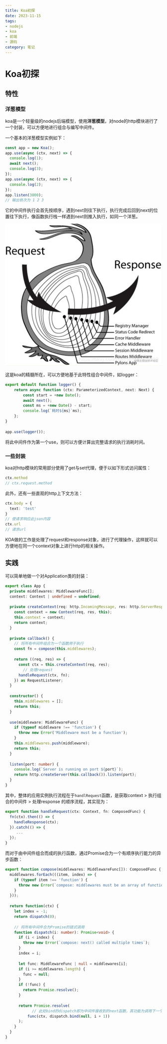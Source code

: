 ```yaml
---
title: Koa初探
date: 2023-11-15
tags:
- nodejs
- koa
- 前端
- 源码
category: 笔记
---
```


# Koa初探

## 特性

### 洋葱模型

koa是一个轻量级的nodejs后端模型，使用**洋葱模型**，对node的http模块进行了一个封装，可以方便地进行组合与编写中间件。

一个基本的洋葱模型实例如下：

```typescript
const app = new Koa();
app.use(async (ctx, next) => {
  console.log(1);
  await next();
  console.log(3);
});
app.use(async (ctx, next) => {
  console.log(2);
});
app.listen(3000);
// 输出依次为 1 2 3
```

它的中间件执行会首先按顺序，遇到next则往下执行，执行完成后回到next的位置往下执行，像函数执行栈一样遇到next则推入执行，如同一个洋葱。

![461dbf9917634fe1a1b578237ad78600~tplv-k3u1fbpfcp-zoom-in-crop-mark_1512_0_0_0](Koa初探/461dbf9917634fe1a1b578237ad78600~tplv-k3u1fbpfcp-zoom-in-crop-mark_1512_0_0_0.webp)

这是koa的精髓所在，可以方便地基于此特性组合中间件，如logger：

```typescript
export default function logger() {
    return async function (ctx: ParameterizedContext, next: Next) {
        const start = +new Date();
        await next();
        const ms = +new Date() - start;
        console.log(`耗时${ms}`ms);
    };
}

app.use(logger());
```

将此中间件作为第一个use，则可以方便计算出完整请求的执行消耗时间。

### 一些封装

koa对http模块的常用部分使用了get与set代理，便于以如下形式访问属性：

```typescript
ctx.method
// ctx.request.method
```

此外，还有一些直观的http上下文方法：

```typescript
ctx.body = {
  text: 'test'
}
// 使请求响应此json内容
ctx.url
// 请求url
```

KOA做的工作是处理了request和response对象，进行了代理操作，这样就可以方便地在同一个context对象上进行http的相关操作。

## 实践

可以简单地做一个对Application类的封装：

```typescript
export class App {
  private middlewares: MiddlewareFunc[];
  context: Context | undefined = undefined;

  private createContext(req: http.IncomingMessage, res: http.ServerResponse) {
    const context = new Context(req, res, this);
    this.context = context;
    return context;
  }

  private callback() {
  	// 将所有中间件组合为一个函数用于执行
    const fn = compose(this.middlewares);

    return ((req, res) => {
      const ctx = this.createContext(req, res);
	    // 处理request
      handleRequest(ctx, fn);
    }) as RequestListener;
  }

  constructor() {
    this.middlewares = [];
    return this;
  }

  use(middleware: MiddlewareFunc) {
    if (typeof middleware !== 'function') {
      throw new Error('Middleware must be a function');
    }
    this.middlewares.push(middleware);
    return this;
  }

  listen(port: number) {
    console.log(`Server is running on port ${port}`);
    return http.createServer(this.callback()).listen(port);
  }
}
```

其中，整体的应用实例执行流程在于`handlRequest`函数，是获取context > 执行组合的中间件 > 处理response 的顺序流程，其实现为：

```typescript
export function handleRequest(ctx: Context, fn: ComposedFunc) {
  fn(ctx).then(() => {
    handleResponse(ctx);
  }).catch(() => {
  	 ...
  });
}
```

而对于由中间件组合而成的执行函数，通过Promise合为一个有顺序执行能力的异步函数：

```typescript
export function compose(middlewares: MiddlewareFunc[]): ComposedFunc {
  middlewares.forEach(((item, index) => {
    if (typeof item !== 'function') {
      throw new Error(`compose: middlewares must be an array of functions, got ${typeof item} at index ${index}`);
    }
  }));

  return function(ctx) {
    let index = -1;
    return dispatch(0);
	
	// 将所有中间件合为Promise的链式调用
    function dispatch(i: number): Promise<void> {
      if (i < index) {
        throw new Error(`compose: next() called multiple times`);
      }
      index = i;

      let func: MiddlewareFunc | null = middlewares[i];
      if (i >= middlewares.length) {
        func = null;
      }
      if (!func) {
        return Promise.resolve();
      }

      return Promise.resolve(
	  		// 此处bind的dispatch即为中间件接收到的next函数，其功能为调用下一个中间件并依次执行返回后返回next调用位置
          func(ctx, dispatch.bind(null, i + 1))
      );
    }
  }
}
```




